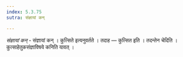 ```yaml
---
index: 5.3.75
sutra: संज्ञायां कन्

---
```

_संज्ञायां कन्_ - संज्ञायां कन् । कुत्सिते इत्यनुवर्तते । तदाह — कुत्सित इति । तदन्तेन चेदिति । कुत्साहेतुकसंज्ञाविषये कनिति यावत् । 